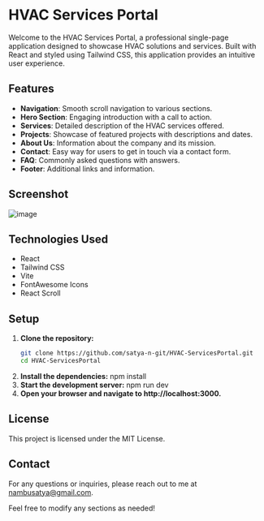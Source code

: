 # HVAC Services Portal

Welcome to the HVAC Services Portal, a professional single-page application designed to showcase HVAC solutions and services. Built with React and styled using Tailwind CSS, this application provides an intuitive user experience.

## Features

- **Navigation**: Smooth scroll navigation to various sections.
- **Hero Section**: Engaging introduction with a call to action.
- **Services**: Detailed description of the HVAC services offered.
- **Projects**: Showcase of featured projects with descriptions and dates.
- **About Us**: Information about the company and its mission.
- **Contact**: Easy way for users to get in touch via a contact form.
- **FAQ**: Commonly asked questions with answers.
- **Footer**: Additional links and information.

## Screenshot
![image](https://github.com/user-attachments/assets/6ac566fc-f080-493b-af36-c859314b21eb)

## Technologies Used

- React
- Tailwind CSS
- Vite
- FontAwesome Icons
- React Scroll

## Setup

1. **Clone the repository:**
   ```bash
   git clone https://github.com/satya-n-git/HVAC-ServicesPortal.git
   cd HVAC-ServicesPortal
2. **Install the dependencies:**
   npm install
3. **Start the development server:**
   npm run dev
4. **Open your browser and navigate to http://localhost:3000.**

## License
This project is licensed under the MIT License.

## Contact
For any questions or inquiries, please reach out to me at nambusatya@gmail.com.

Feel free to modify any sections as needed!

